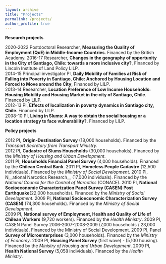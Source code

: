 ```yaml
---
layout: archive
title: "Projects"
permalink: /projects/
author_profile: true
---
```


__Research projects__

2020-2022 Postdoctoral Researcher, __Measuring the Quality of Employment (QoE) in Middle-Income Countries__. Financed by the British Academy.
2016-17 Researcher, __Changes in the geography of opportunity in the City of Santiago, Chile: towards a more inclusive city?__,  Financed by Lincoln Institute of Land Policy LILP. <br>
2014-15 Principal investigator PI, __Daily Mobility of Families at Risk of Falling into Poverty in Santiago, Chile: Anchored by Housing Location and Forced to Move around the City__,  Financed by LILP. <br>
2013-14 Researcher, __Location Preference of Low Income Households: Housing Mobility and Housing Market in the city of Santiago, Chile__. Financed by LILP. <br>
2012-13 PI, __Effects of localization in poverty dynamics in Santiago city, Chile__. Financed by LILP. <br>
2008-10 PI, __Living in Slums: A way to obtain the social housing or a location strategy to face vulnerability?__. Financed by LILP. <br>

__Policy projects__

2012 PI, __Origin-Destination Survey__ (18,000 households). Financed by the _Transport Secretary from Transport Ministry_. <br>
2012 PI, __Cadastre of Slums Households__ (30,000 households). Financed by the _Ministry of Housing and Urban Development_. <br>
2011 PI, __Households Financial Panel Survey__ (4,000 households). Financed by the __Chilean Central Bank__.
2011 PI, __Homeless People Cadastre__ (12,500 individuals). Financed by the _Ministry of Social Development_.
2010 PI, N__ational Narcotics Research__ (17,000 individuals). Financed by the _National Council for the Control of Narcotics_ (CONACE).
2010 PI, __National Socioeconomic Characterization Panel Survey (CASEN) Post Earthquake__(22,000 households). Financed by the _Ministry of Social Development_.
2009 PI, __National Socioeconomic Characterization Survey (CASEN)__ (74,300 households). Financed by the _Ministry of Social Development_.  
2009 PI, __National survey of Employment, Health and Quality of Life of Chilean Workers__ (9,720 workers). Financed by the _Health Ministry_.
2009 PI, CASEN Panel Survey 2006-2007-2008-2009 (7,000 households / 23,000 individuals). Financed by the Ministry of Social Development.
2009 PI, Panel __Survey of Microenterprises__ (3,000 households). Financed by the _Ministry of Economy_.
2009 PI, __Housing Panel Survey__ (first wave) - (5,100 housing). Financed by the _Ministry of Housing and Urban Development_.
2009 PI, __Health National Survey__ (5,058 individuals). Financed by the _Health Ministry_.

